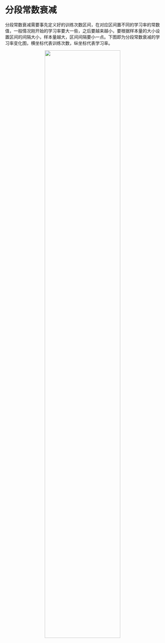 

# 分段常数衰减

分段常数衰减需要事先定义好的训练次数区间，在对应区间置不同的学习率的常数值，一般情况刚开始的学习率要大一些，之后要越来越小，要根据样本量的大小设置区间的间隔大小，样本量越大，区间间隔要小一点。下图即为分段常数衰减的学习率变化图，横坐标代表训练次数，纵坐标代表学习率。

<p align="center">
    <img width="70%" height="70%" src="http://images.iterate.site/blog/image/20190903/3oEbLSVK6lB9.png?imageslim">
</p>
